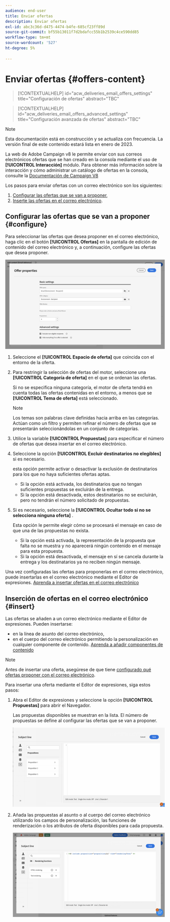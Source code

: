 ```yaml
---
audience: end-user
title: Enviar ofertas
description: Enviar ofertas
exl-id: abc3c36d-d475-4474-b4fe-685cf23ff89d
source-git-commit: bf55b13011f7d2bdafcc55b1b2539c4ce590dd85
workflow-type: tm+mt
source-wordcount: '527'
ht-degree: 5%

---
```


# Enviar ofertas {#offers-content}

>[!CONTEXTUALHELP]
>id="acw_deliveries_email_offers_settings"
>title="Configuración de ofertas"
>abstract="TBC"

>[!CONTEXTUALHELP]
>id="acw_deliveries_email_offers_advanced_settings"
>title="Configuración avanzada de ofertas"
>abstract="TBC"

>[!NOTE]
>
>Esta documentación está en construcción y se actualiza con frecuencia. La versión final de este contenido estará lista en enero de 2023.

La web de Adobe Campaign v8 le permite enviar con sus correos electrónicos ofertas que se han creado en la consola mediante el uso de **[!UICONTROL Interacción]** módulo. Para obtener más información sobre la interacción y cómo administrar un catálogo de ofertas en la consola, consulte la [Documentación de Campaign V8](https://experienceleague.adobe.com/docs/campaign/campaign-v8/offers/interaction.html)

Los pasos para enviar ofertas con un correo electrónico son los siguientes:

1. [Configurar las ofertas que se van a proponer](#configure),
1. [Inserte las ofertas en el correo electrónico](#insert).

## Configurar las ofertas que se van a proponer {#configure}

Para seleccionar las ofertas que desea proponer en el correo electrónico, haga clic en el botón **[!UICONTROL Ofertas]** en la pantalla de edición de contenido del correo electrónico y, a continuación, configure las ofertas que desea proponer.

![](assets/create-content-offers.png)

1. Seleccione el **[!UICONTROL Espacio de oferta]** que coincida con el entorno de la oferta.

1. Para restringir la selección de ofertas del motor, seleccione una **[!UICONTROL Categoría de oferta]** en el que se ordenan las ofertas.

   Si no se especifica ninguna categoría, el motor de oferta tendrá en cuenta todas las ofertas contenidas en el entorno, a menos que se **[!UICONTROL Tema de oferta]** está seleccionado.

   >[!NOTE]
   >
   >Los temas son palabras clave definidas hacia arriba en las categorías. Actúan como un filtro y permiten refinar el número de ofertas que se presentarán seleccionándolas en un conjunto de categorías.

1. Utilice la variable **[!UICONTROL Propuestas]** para especificar el número de ofertas que desea insertar en el correo electrónico.

1. Seleccione la opción **[!UICONTROL Excluir destinatarios no elegibles]** si es necesario.

   esta opción permite activar o desactivar la exclusión de destinatarios para los que no haya suficientes ofertas aptas.

   * Si la opción está activada, los destinatarios que no tengan suficientes propuestas se excluirán de la entrega.
   * Si la opción está desactivada, estos destinatarios no se excluirán, pero no tendrán el número solicitado de propuestas.

1. Si es necesario, seleccione la **[!UICONTROL Ocultar todo si no se selecciona ninguna oferta]** .

   Esta opción le permite elegir cómo se procesará el mensaje en caso de que una de las propuestas no exista.

   * Si la opción está activada, la representación de la propuesta que falta no se muestra y no aparecerá ningún contenido en el mensaje para esta propuesta.
   * Si la opción está desactivada, el mensaje en sí se cancela durante la entrega y los destinatarios ya no reciben ningún mensaje.

Una vez configuradas las ofertas para proponerlas en el correo electrónico, puede insertarlas en el correo electrónico mediante el Editor de expresiones. [Aprenda a insertar ofertas en el correo electrónico](#insert)

## Inserción de ofertas en el correo electrónico {#insert}

Las ofertas se añaden a un correo electrónico mediante el Editor de expresiones. Pueden insertarse:

* en la línea de asunto del correo electrónico,
* en el cuerpo del correo electrónico permitiendo la personalización en cualquier componente de contenido. [Aprenda a añadir componentes de contenido](content-components.md)

>[!NOTE]
>
>Antes de insertar una oferta, asegúrese de que tiene [configurado qué ofertas proponer con el correo electrónico](#configure).

Para insertar una oferta mediante el Editor de expresiones, siga estos pasos:

1. Abra el Editor de expresiones y seleccione la opción **[!UICONTROL Propuestas]** para abrir el Navegador.

   Las propuestas disponibles se muestran en la lista. El número de propuestas se define al configurar las ofertas que se van a proponer.

   ![](assets/offer-insertion.png)

1. Añada las propuestas al asunto o al cuerpo del correo electrónico utilizando los campos de personalización, las funciones de renderización o los atributos de oferta disponibles para cada propuesta.

   ![](assets/offer-inserted.png)
